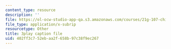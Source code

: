 ```yaml
---
content_type: resource
description: ''
file: https://ol-ocw-studio-app-qa.s3.amazonaws.com/courses/21g-107-chinese-i-streamlined-fall-2014/402ff3c752ebaa2f658b97c38f9ec267_805687.srt
file_type: application/x-subrip
resourcetype: Other
title: 3play caption file
uid: 402ff3c7-52eb-aa2f-658b-97c38f9ec267
---
```

